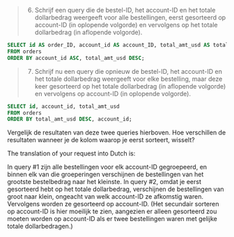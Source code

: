 > 6. Schrijf een query die de bestel-ID, het account-ID en het totale dollarbedrag weergeeft voor alle bestellingen, eerst gesorteerd op account-ID (in oplopende volgorde) en vervolgens op het totale dollarbedrag (in aflopende volgorde).

```sql
SELECT id AS order_ID, account_id AS account_ID, total_amt_usd AS total_dollar_amount
FROM orders
ORDER BY account_id ASC, total_amt_usd DESC;
```

> 7. Schrijf nu een query die opnieuw de bestel-ID, het account-ID en het totale dollarbedrag weergeeft voor elke bestelling, maar deze keer gesorteerd op het totale dollarbedrag (in aflopende volgorde) en vervolgens op account-ID (in oplopende volgorde).

```sql
SELECT id, account_id, total_amt_usd
FROM orders
ORDER BY total_amt_usd DESC, account_id;
```

Vergelijk de resultaten van deze twee queries hierboven. Hoe verschillen de resultaten wanneer je de kolom waarop je eerst sorteert, wisselt?

The translation of your request into Dutch is:

In query #1 zijn alle bestellingen voor elk account-ID gegroepeerd, en binnen elk van die groeperingen verschijnen de bestellingen van het grootste bestelbedrag naar het kleinste. In query #2, omdat je eerst gesorteerd hebt op het totale dollarbedrag, verschijnen de bestellingen van groot naar klein, ongeacht van welk account-ID ze afkomstig waren. Vervolgens worden ze gesorteerd op account-ID. (Het secundair sorteren op account-ID is hier moeilijk te zien, aangezien er alleen gesorteerd zou moeten worden op account-ID als er twee bestellingen waren met gelijke totale dollarbedragen.)

